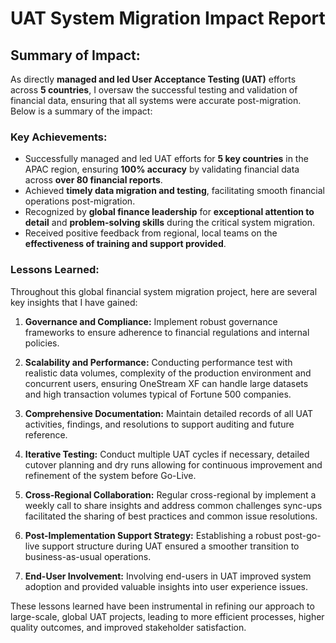 # UAT System Migration Impact Report

## Summary of Impact:

As directly **managed and led User Acceptance Testing (UAT)** efforts across **5 countries**, I oversaw the successful testing and validation of financial data, ensuring that all systems were accurate post-migration. Below is a summary of the impact:

### Key Achievements:
- Successfully managed and led UAT efforts for **5 key countries** in the APAC region, ensuring **100% accuracy** by validating financial data across **over 80 financial reports**.
- Achieved **timely data migration and testing**, facilitating smooth financial operations post-migration.
- Recognized by **global finance leadership** for **exceptional attention to detail** and **problem-solving skills** during the critical system migration.
- Received positive feedback from regional, local teams on the **effectiveness of training and support provided**.

### Lessons Learned:

Throughout this global financial system migration project, here are several key insights that I have gained:

1. **Governance and Compliance:** Implement robust governance frameworks to ensure adherence to financial regulations and internal policies.
   
2. **Scalability and Performance:** Conducting performance test with realistic data volumes, complexity of the production environment and concurrent users, ensuring OneStream XF can handle large datasets and high transaction volumes typical of Fortune 500 companies.

3. **Comprehensive Documentation:** Maintain detailed records of all UAT activities, findings, and resolutions to support auditing and future reference.
  
4. **Iterative Testing:** Conduct multiple UAT cycles if necessary, detailed cutover planning and dry runs allowing for continuous improvement and refinement of the system before Go-Live.

5. **Cross-Regional Collaboration:** Regular cross-regional by implement a weekly call to share insights and address common challenges sync-ups facilitated the sharing of best practices and common issue resolutions.
  
6. **Post-Implementation Support Strategy:** Establishing a robust post-go-live support structure during UAT ensured a smoother transition to business-as-usual operations.

7. **End-User Involvement:** Involving end-users in UAT improved system adoption and provided valuable insights into user experience issues.

These lessons learned have been instrumental in refining our approach to large-scale, global UAT projects, leading to more efficient processes, higher quality outcomes, and improved stakeholder satisfaction.